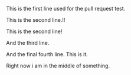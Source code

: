 This is the first line used for the pull request test.


This is the second line.!!

This is the second line!


And the third line.

And the final fourth line. This is it. 

Right now i am in the middle of something.